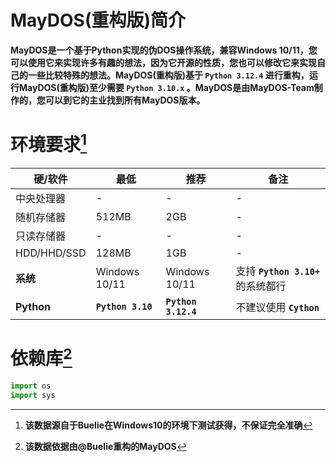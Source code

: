 # MayDOS(重构版)简介
**MayDOS是一个基于Python实现的伪DOS操作系统，兼容Windows 10/11，您可以使用它来实现许多有趣的想法，因为它开源的性质，您也可以修改它来实现自己的一些比较特殊的想法。MayDOS(重构版)基于 `Python 3.12.4` 进行重构，运行MayDOS(重构版)至少需要 `Python 3.10.x` 。MayDOS是由MayDOS-Team制作的，您可以到它的主业找到所有MayDOS版本。**

# 环境要求[^1]

| 硬/软件 | 最低 | 推荐 | 备注 |
| --- | --- | --- | --- |
| 中央处理器 | - | - | - |
| 随机存储器 | 512MB | 2GB | - |
| 只读存储器 | - | - | - |
| HDD/HHD/SSD | 128MB | 1GB | - |
| **系统** | Windows 10/11 | Windows 10/11 | 支持 **`Python 3.10+`** 的系统都行 |
| **Python** | **`Python 3.10`** | **`Python 3.12.4`** | 不建议使用 **`Cython`** |

[^1]: **该数据源自于Buelie在Windows10的环境下测试获得，不保证完全准确**

# 依赖库[^2]
```python
import os
import sys
```

[^2]: **该数据依据由@Buelie重构的MayDOS**
